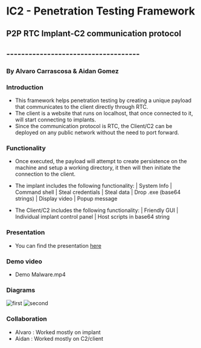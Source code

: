 # IC2 - Penetration Testing Framework
## P2P RTC Implant-C2 communication protocol
## ------------------------------------

### By Alvaro Carrascosa & Aidan Gomez

### Introduction
 - This framework helps penetration testing by creating a unique payload that communicates to the client directly through RTC.
 - The client is a website that runs on localhost, that once connected to it, will start connecting to implants.
 - Since the communication protocol is RTC, the Client/C2 can be deployed on any public network without the need to port forward.

### Functionality
 - Once executed, the payload will attempt to create persistence on the machine and setup a working directory, it then will then initiate the connection to the client.

 - The implant includes the following functionality:
    | System Info
    | Command shell
    | Steal credentials
    | Steal data
    | Drop .exe (base64 strings)
    | Display video
    | Popup message

- The Client/C2 includes the following functionality:
    | Friendly GUI 
    | Individual implant control panel
    | Host scripts in base64 string




### Presentation
 - You can find the presentation [here](https://docs.google.com/presentation/d/172e0TQYKG9e2lxGtp5YXmFnBki4YkVWDc0HZuaKSB7s/edit#slide=id.p)
### Demo video
 - Demo Malware.mp4
### Diagrams
![first](https://user-images.githubusercontent.com/44831139/145478465-a4a7976a-c445-465e-b2aa-34952987cb03.jpg)
![second](https://user-images.githubusercontent.com/44831139/145478485-77f89ad6-b8a0-4456-93b4-dd6f7525e5ff.jpg)
### Collaboration
 - Alvaro : Worked mostly on implant
 - Aidan : Worked mostly on C2/client


